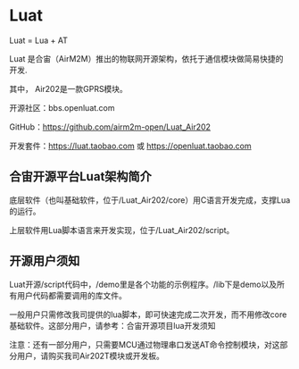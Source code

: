 # Luat

Luat = Lua +  AT  

Luat 是合宙（AirM2M）推出的物联网开源架构，依托于通信模块做简易快捷的开发.

其中， Air202是一款GPRS模块。

开源社区：bbs.openluat.com

GitHub：https://github.com/airm2m-open/Luat_Air202

开发套件：https://luat.taobao.com 或 https://openluat.taobao.com



## 合宙开源平台Luat架构简介


底层软件（也叫基础软件，位于/Luat_Air202/core）用C语言开发完成，支撑Lua的运行。

上层软件用Lua脚本语言来开发实现，位于/Luat_Air202/script。 


## 开源用户须知

Luat开源/script代码中，/demo里是各个功能的示例程序。/lib下是demo以及所有用户代码都需要调用的库文件。

一般用户只需修改我司提供的lua脚本，即可快速完成二次开发，而不用修改core基础软件。这部分用户，请参考：合宙开源项目lua开发须知

注意：还有一部分用户，只需要MCU通过物理串口发送AT命令控制模块，对这部分用户，请购买我司Air202T模块或开发板。
